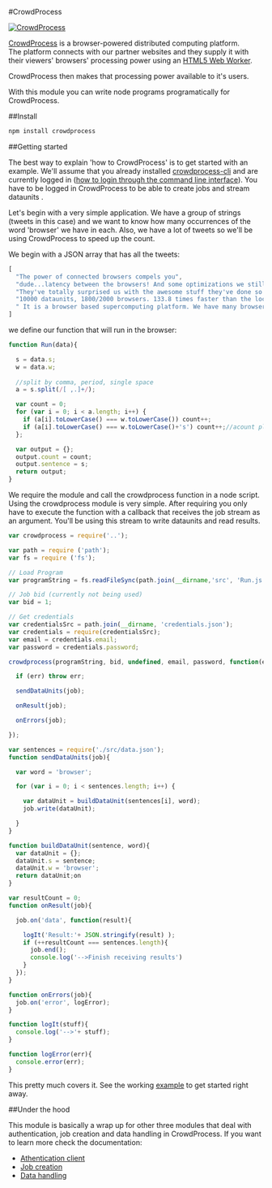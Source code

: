 #CrowdProcess 

[![CrowdProcess](http://crowdprocess.com/img/crowdprocess-logo-symbol.svg)](http://crowdprocess.com/)

[CrowdProcess](http://crowdprocess.com/) is a browser-powered distributed computing platform.  
The platform connects with our partner websites and they supply it with their viewers' browsers' processing power using an [HTML5 Web Worker](https://developer.mozilla.org/en-US/docs/Web/Guide/Performance/Using_web_workers).  

CrowdProcess then makes that processing power available to it's users.

With this module you can write node programs programatically for CrowdProcess.

##Install 

```javascript
npm install crowdprocess
```

##Getting started

The best way to explain 'how to CrowdProcess' is to get started with an example.
We'll assume that you already installed [crowdprocess-cli](https://github.com/CrowdProcess/crp-cli) and are currently logged in ([how to login through the command line interface](https://github.com/CrowdProcess/crp-cli#login)). 
You have to be logged in CrowdProcess to be able to create jobs and stream dataunits .

Let's begin with a very simple application. We have a group of strings (tweets in this case) and we want to 
know how many  occurrences of the word 'browser' we have in each. Also, we have a lot of tweets so we'll be using 
CrowdProcess to speed up the count. 

We begin with a JSON array that has all the tweets:

```javascript
[
  "The power of connected browsers compels you",
  "dude...latency between the browsers! And some optimizations we still need to do lol",
  "They've totally surprised us with the awesome stuff they've done so far!",
  "10000 dataunits, 1800/2000 browsers. 133.8 times faster than the local machine.",
  " It is a browser based supercomputing platform. We have many browsers"
]
```

we define our function that will run in the browser:

```javascript
function Run(data){

  s = data.s;
  w = data.w;
  
  //split by comma, period, single space
  a = s.split(/[ ,.]+/);

  var count = 0;
  for (var i = 0; i < a.length; i++) {
    if (a[i].toLowerCase() === w.toLowerCase()) count++;
    if (a[i].toLowerCase() === w.toLowerCase()+'s') count++;//acount plurals
  };

  var output = {};
  output.count = count;
  output.sentence = s;
  return output;
}

```


We require the module and call the crowdprocess function in a node script. Using the crowdprocess module is very simple. After requiring you only have to execute the function with a callback that receives the job stream as an argument. You'll be using this stream to write dataunits and read results.

```javascript
var crowdprocess = require('..');

var path = require ('path');
var fs = require ('fs');

// Load Program 
var programString = fs.readFileSync(path.join(__dirname,'src', 'Run.js'), {encoding: 'utf8'});

// Job bid (currently not being used)
var bid = 1;

// Get credentials
var credentialsSrc = path.join(__dirname, 'credentials.json');
var credentials = require(credentialsSrc);
var email = credentials.email;
var password = credentials.password;

crowdprocess(programString, bid, undefined, email, password, function(err, job){

  if (err) throw err;

  sendDataUnits(job);

  onResult(job);

  onErrors(job);

});

var sentences = require('./src/data.json');
function sendDataUnits(job){

  var word = 'browser';

  for (var i = 0; i < sentences.length; i++) {

    var dataUnit = buildDataUnit(sentences[i], word);
    job.write(dataUnit);

  }
}

function buildDataUnit(sentence, word){
  var dataUnit = {};
  dataUnit.s = sentence;
  dataUnit.w = 'browser';
  return dataUnit;on
}

var resultCount = 0;
function onResult(job){

  job.on('data', function(result){

    logIt('Result:'+ JSON.stringify(result) );
    if (++resultCount === sentences.length){
      job.end();
      console.log('-->Finish receiving results')
    }
  });
}

function onErrors(job){
  job.on('error', logError);
}

function logIt(stuff){
  console.log('-->'+ stuff);
}

function logError(err){
  console.error(err);
}
```

This pretty much covers it. See the working [example](https://github.com/CrowdProcess/node-crowdprocess/blob/master/example/counter.js) to get started right away.

##Under the hood

This module is basically a wrap up for other three modules that deal with authentication, job creation and 
data handling in CrowdProcess. If you want to learn more check the documentation:
* [Athentication client](https://github.com/CrowdProcess/crp-account-client)
* [Job creation](https://github.com/CrowdProcess/crp-job-client) 
* [Data handling](https://github.com/CrowdProcess/crp-stream-client)
